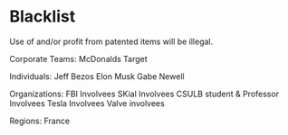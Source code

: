 # Blacklist

Use of and/or profit from patented items will be illegal. 

Corporate Teams: 
  McDonalds
  Target

Individuals: 
  Jeff Bezos
  Elon Musk
  Gabe Newell

Organizations: 
  FBI Involvees
  SKial Involvees
  CSULB student & Professor Involvees
  Tesla Involvees
  Valve involvees

Regions:  France
